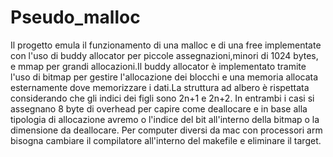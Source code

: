 # Pseudo_malloc
Il progetto emula il funzionamento di una malloc e di una free implementate con l'uso di buddy allocator per piccole assegnazioni,minori di 1024 bytes, e mmap per grandi allocazioni.Il buddy allocator è implementato tramite l'uso di bitmap per gestire l'allocazione dei blocchi e una memoria allocata esternamente dove memorizzare i dati.La struttura ad albero è rispettata considerando che gli indici dei figli sono 2n+1 e 2n+2. In entrambi i casi si assegnano 8 byte di overhead per capire come deallocare e in base alla tipologia di allocazione avremo o l'indice del bit all'interno della bitmap o la dimensione da deallocare. 
Per computer diversi da mac con processori arm bisogna cambiare il compilatore all'interno del makefile e eliminare il target.